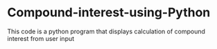 # Compound-interest-using-Python
This code is a python program that displays calculation of compound interest from user input
